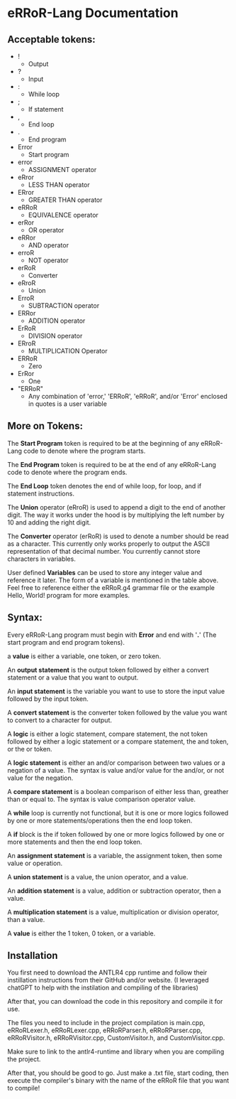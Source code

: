 # eRRoR-Lang Documentation 

## Acceptable tokens: 
- !
    - Output 
- ? 
    - Input 
- : 
    - While loop
- ; 
    - If statement
- , 
    - End loop
- . 
    - End program 
- Error 
    - Start program
- error 
    - ASSIGNMENT operator
- eRror 
    - LESS THAN operator
- ERror 
    - GREATER THAN operator
- eRRoR 
    - EQUIVALENCE operator
- erRor 
    - OR operator
- eRRor 
    - AND operator
- erroR
    - NOT operator
- erRoR 
    - Converter
- eRroR 
    - Union
- ErroR 
    - SUBTRACTION operator
- ERRor 
    - ADDITION operator
- ErRoR 
    - DIVISION operator
- ERroR 
    - MULTIPLICATION Operator
- ERRoR
    - Zero
- ErRor 
    - One
- "ERRoR" 
    - Any combination of 'error,' 'ERRoR', 'eRRoR', and/or 'Error' enclosed in quotes is a user variable

## More on Tokens:
The **Start Program** token is required to be at the beginning of any eRRoR-Lang code to denote where the program starts.

The **End Program** token is required to be at the end of any eRRoR-Lang code to denote where the program ends.

The **End Loop** token denotes the end of while loop, for loop, and if statement instructions.

The **Union** operator (eRroR) is used to append a digit to the end of another digit. The way it works under the hood is by multiplying the left number by 10 and adding the right digit. 
   
The **Converter** operator (erRoR) is used to denote a number should be read as a character. This currently only works properly to output the ASCII representation of that decimal number. You currently cannot store characters in variables.

User defined **Variables** can be used to store any integer value and reference it later. The form of a variable is mentioned in the table above. Feel free to reference either the eRRoR.g4 grammar file or the example Hello, World! program for more examples.

## Syntax:

Every eRRoR-Lang program must begin with **Error** and end with '**.**' (The start program and end program tokens).

a **value** is either a variable, one token, or zero token.

An **output statement** is the output token followed by either a convert statement or a value that you want to output.

An **input statement** is the variable you want to use to store the input value followed by the input token.

A **convert statement** is the converter token followed by the value you want to convert to a character for output.

A **logic** is either a logic statement, compare statement, the not token followed by either a logic statement or a compare statement, the and token, or the or token.

A **logic statement** is either an and/or comparison between two values or a
negation of a value. The syntax is value and/or value for the and/or, or not
value for the negation.

A **compare statement** is a boolean comparison of either less than, greather
than or equal to. The syntax is value comparison operator value.

A **while** loop is currently not functional, but it is one or more logics
followed by one or more statements/operations then the end loop token.

A **if** block is the if token followed by one or more logics followed by one or
more statements and then the end loop token.

An **assignment statement** is a variable, the assignment token, then some value
or operation.

A **union statement** is a value, the union operator, and a value.

An **addition statement** is a value, addition or subtraction operator, then a
value.

A **multiplication statement** is a value, multiplication or division operator,
than a value.

A **value** is either the 1 token, 0 token, or a variable.

## Installation

You first need to download the ANTLR4 cpp runtime and follow their instillation
instructions from their GitHub and/or website. (I leveraged chatGPT to help with
the instilation and compiling of the libraries)

After that, you can download the code in this repository and compile it for use.

The files you need to include in the project compilation is main.cpp,
eRRoRLexer.h, eRRoRLexer.cpp, eRRoRParser.h, eRRoRParser.cpp, eRRoRVisitor.h,
eRRoRVisitor.cpp, CustomVisitor.h, and CustomVisitor.cpp.

Make sure to link to the antlr4-runtime and library when you are compiling the
project.

After that, you should be good to go. Just make a .txt file, start coding, then
execute the compiler's binary with the name of the eRRoR file that you want to
compile!

